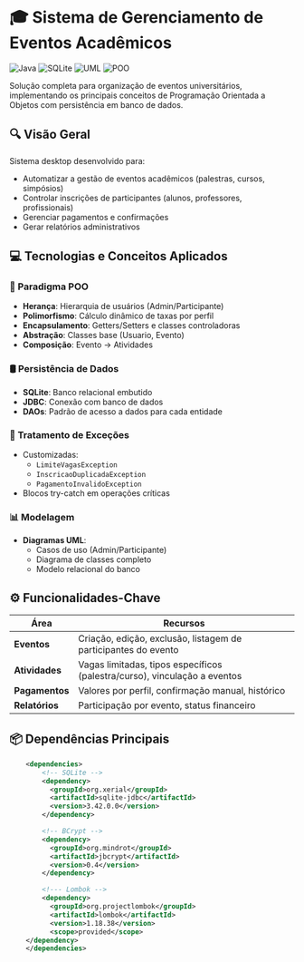 # 🎓 Sistema de Gerenciamento de Eventos Acadêmicos

![Java](https://img.shields.io/badge/Java-17%2B-orange)
![SQLite](https://img.shields.io/badge/SQLite-3-blue)
![UML](https://img.shields.io/badge/UML-Diagramas-9cf)
![POO](https://img.shields.io/badge/POO-Avançado-success)

Solução completa para organização de eventos universitários, implementando os principais conceitos de Programação Orientada a Objetos com persistência em banco de dados.

## 🔍 Visão Geral

Sistema desktop desenvolvido para:

- Automatizar a gestão de eventos acadêmicos (palestras, cursos, simpósios)
- Controlar inscrições de participantes (alunos, professores, profissionais)
- Gerenciar pagamentos e confirmações
- Gerar relatórios administrativos

## 💻 Tecnologias e Conceitos Aplicados

### 🧠 Paradigma POO

- **Herança**: Hierarquia de usuários (Admin/Participante)
- **Polimorfismo**: Cálculo dinâmico de taxas por perfil
- **Encapsulamento**: Getters/Setters e classes controladoras
- **Abstração**: Classes base (Usuario, Evento)
- **Composição**: Evento → Atividades

### 🛢️ Persistência de Dados

- **SQLite**: Banco relacional embutido
- **JDBC**: Conexão com banco de dados
- **DAOs**: Padrão de acesso a dados para cada entidade

### 🚨 Tratamento de Exceções

- Customizadas:
  - `LimiteVagasException`
  - `InscricaoDuplicadaException`
  - `PagamentoInvalidoException`
- Blocos try-catch em operações críticas

### 📊 Modelagem

- **Diagramas UML**:
  - Casos de uso (Admin/Participante)
  - Diagrama de classes completo
  - Modelo relacional do banco

## ⚙️ Funcionalidades-Chave

| Área           | Recursos                                                                  |
| -------------- | ------------------------------------------------------------------------- |
| **Eventos**    | Criação, edição, exclusão, listagem de participantes do evento            |
| **Atividades** | Vagas limitadas, tipos específicos (palestra/curso), vinculação a eventos |
| **Pagamentos** | Valores por perfil, confirmação manual, histórico                         |
| **Relatórios** | Participação por evento, status financeiro                                |

## 📦 Dependências Principais

```xml
    <dependencies>
        <!-- SQLite -->
        <dependency>
          <groupId>org.xerial</groupId>
          <artifactId>sqlite-jdbc</artifactId>
          <version>3.42.0.0</version>
        </dependency>

        <!-- BCrypt -->
        <dependency>
          <groupId>org.mindrot</groupId>
          <artifactId>jbcrypt</artifactId>
          <version>0.4</version>
        </dependency>

        <!--- Lombok -->
       	<dependency>
          <groupId>org.projectlombok</groupId>
          <artifactId>lombok</artifactId>
          <version>1.18.38</version>
          <scope>provided</scope>
	</dependency>
    </dependencies>
```
